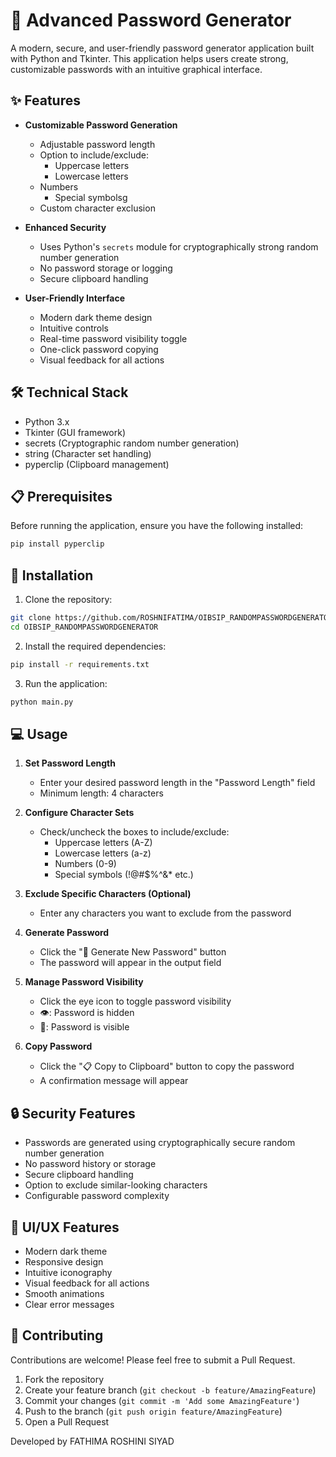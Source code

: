 # 🔐 Advanced Password Generator

A modern, secure, and user-friendly password generator application built with Python and Tkinter. This application helps users create strong, customizable passwords with an intuitive graphical interface.


## ✨ Features

- **Customizable Password Generation**
  - Adjustable password length
  - Option to include/exclude:
    - Uppercase letters
    - Lowercase letters
  - Numbers
    - Special symbolsg
  - Custom character exclusion

- **Enhanced Security**
  - Uses Python's `secrets` module for cryptographically strong random number generation
  - No password storage or logging
  - Secure clipboard handling

- **User-Friendly Interface**
  - Modern dark theme design
  - Intuitive controls
  - Real-time password visibility toggle
  - One-click password copying
  - Visual feedback for all actions

## 🛠️ Technical Stack

- Python 3.x
- Tkinter (GUI framework)
- secrets (Cryptographic random number generation)
- string (Character set handling)
- pyperclip (Clipboard management)

## 📋 Prerequisites

Before running the application, ensure you have the following installed:

```bash
pip install pyperclip
```

## 🚀 Installation

1. Clone the repository:
```bash
git clone https://github.com/ROSHNIFATIMA/OIBSIP_RANDOMPASSWORDGENERATOR.git
cd OIBSIP_RANDOMPASSWORDGENERATOR
```

2. Install the required dependencies:
```bash
pip install -r requirements.txt
```

3. Run the application:
```bash
python main.py
```

## 💻 Usage

1. **Set Password Length**
   - Enter your desired password length in the "Password Length" field
   - Minimum length: 4 characters

2. **Configure Character Sets**
   - Check/uncheck the boxes to include/exclude:
     - Uppercase letters (A-Z)
     - Lowercase letters (a-z)
     - Numbers (0-9)
     - Special symbols (!@#$%^&* etc.)

3. **Exclude Specific Characters (Optional)**
   - Enter any characters you want to exclude from the password

4. **Generate Password**
   - Click the "🔐 Generate New Password" button
   - The password will appear in the output field

5. **Manage Password Visibility**
   - Click the eye icon to toggle password visibility
   - 👁️: Password is hidden
   - 🙈: Password is visible

6. **Copy Password**
   - Click the "📋 Copy to Clipboard" button to copy the password
   - A confirmation message will appear

## 🔒 Security Features

- Passwords are generated using cryptographically secure random number generation
- No password history or storage
- Secure clipboard handling
- Option to exclude similar-looking characters
- Configurable password complexity

## 🎨 UI/UX Features

- Modern dark theme
- Responsive design
- Intuitive iconography
- Visual feedback for all actions
- Smooth animations
- Clear error messages

## 🤝 Contributing

Contributions are welcome! Please feel free to submit a Pull Request.

1. Fork the repository
2. Create your feature branch (`git checkout -b feature/AmazingFeature`)
3. Commit your changes (`git commit -m 'Add some AmazingFeature'`)
4. Push to the branch (`git push origin feature/AmazingFeature`)
5. Open a Pull Request



Developed by FATHIMA ROSHINI SIYAD